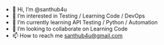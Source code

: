 - 👋 Hi, I’m @santhub4u
- 👀 I’m interested in Testing / Learning Code / DevOps
- 🌱 I’m currently learning API Testing / Python / Automation
- 💞️ I’m looking to collaborate on Learning Code
- 📫 How to reach me santhub4u@gmail.com

<!---
santhub4u/santhub4u is a ✨ special ✨ repository because its `README.md` (this file) appears on your GitHub profile.
You can click the Preview link to take a look at your changes.
--->
